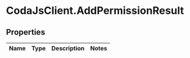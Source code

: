 # CodaJsClient.AddPermissionResult

## Properties
Name | Type | Description | Notes
------------ | ------------- | ------------- | -------------
